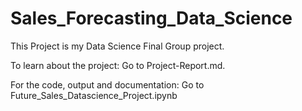 # Sales_Forecasting_Data_Science


This Project is my Data Science Final Group project.

To learn about the project: Go to Project-Report.md.


For the code, output and documentation: Go to Future_Sales_Datascience_Project.ipynb

